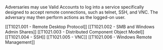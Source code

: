 Adversaries may use Valid Accounts to log into a service specifically designed to accept remote connections, such as telnet, SSH, and VNC. The adversary may then perform actions as the logged-on user.

[[T1021.001 - Remote Desktop Protocol]]
[[T1021.002 - SMB and Windows Admin Shares]]
[[T1021.003 - Distributed Component Object Model]]
[[T1021.004 - SSH]]
[[T1021.005 - VNC]]
[[T1021.006  - Windows Remote Management]]